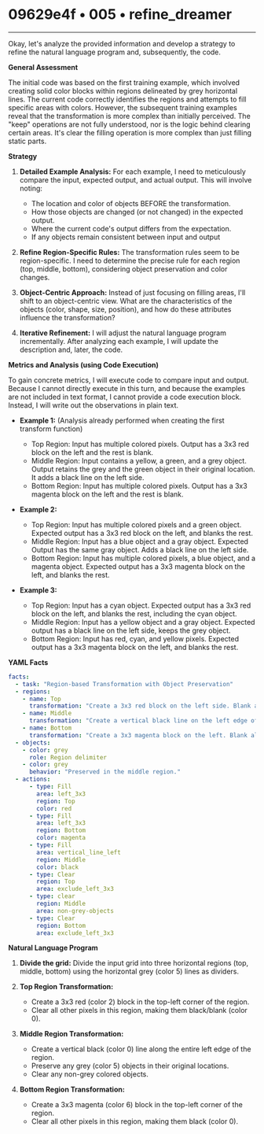 # 09629e4f • 005 • refine_dreamer

---
Okay, let's analyze the provided information and develop a strategy to refine the natural language program and, subsequently, the code.

**General Assessment**

The initial code was based on the first training example, which involved creating solid color blocks within regions delineated by grey horizontal lines. The current code correctly identifies the regions and attempts to fill specific areas with colors. However, the subsequent training examples reveal that the transformation is more complex than initially perceived. The "keep" operations are not fully understood, nor is the logic behind clearing certain areas. It's clear the filling operation is more complex than just filling static parts.

**Strategy**

1.  **Detailed Example Analysis:** For each example, I need to meticulously compare the input, expected output, and actual output. This will involve noting:
    *   The location and color of objects BEFORE the transformation.
    *   How those objects are changed (or not changed) in the expected output.
    *   Where the current code's output differs from the expectation.
    *   If any objects remain consistent between input and output

2.  **Refine Region-Specific Rules:** The transformation rules seem to be region-specific. I need to determine the precise rule for each region (top, middle, bottom), considering object preservation and color changes.

3.  **Object-Centric Approach:** Instead of just focusing on filling areas, I'll shift to an object-centric view. What are the characteristics of the objects (color, shape, size, position), and how do these attributes influence the transformation?

4.  **Iterative Refinement:** I will adjust the natural language program incrementally. After analyzing each example, I will update the description and, later, the code.

**Metrics and Analysis (using Code Execution)**

To gain concrete metrics, I will execute code to compare input and output. Because I cannot directly execute in this turn, and because the examples are not included in text format, I cannot provide a code execution block. Instead, I will write out the observations in plain text.

*   **Example 1:** (Analysis already performed when creating the first transform function)
    *   Top Region: Input has multiple colored pixels. Output has a 3x3 red block on the left and the rest is blank.
    *   Middle Region: Input contains a yellow, a green, and a grey object. Output retains the grey and the green object in their original location. It adds a black line on the left side.
    *   Bottom Region: Input has multiple colored pixels. Output has a 3x3 magenta block on the left and the rest is blank.

*   **Example 2:**
    *   Top Region: Input has multiple colored pixels and a green object. Expected output has a 3x3 red block on the left, and blanks the rest.
    *   Middle Region: Input has a blue object and a gray object. Expected Output has the same gray object. Adds a black line on the left side.
    *   Bottom Region: Input has multiple colored pixels, a blue object, and a magenta object. Expected output has a 3x3 magenta block on the left, and blanks the rest.

*   **Example 3:**
    *   Top Region: Input has a cyan object. Expected output has a 3x3 red block on the left, and blanks the rest, including the cyan object.
    *   Middle Region: Input has a yellow object and a gray object. Expected output has a black line on the left side, keeps the grey object.
    *   Bottom Region: Input has red, cyan, and yellow pixels. Expected output has a 3x3 magenta block on the left, and blanks the rest.

**YAML Facts**

```yaml
facts:
  - task: "Region-based Transformation with Object Preservation"
  - regions:
    - name: Top
      transformation: "Create a 3x3 red block on the left side. Blank all other pixels."
    - name: Middle
      transformation: "Create a vertical black line on the left edge of the region. Keep all grey objects. Remove all other objects and pixels."
    - name: Bottom
      transformation: "Create a 3x3 magenta block on the left. Blank all other pixels."
  - objects:
    - color: grey
      role: Region delimiter
    - color: grey
      behavior: "Preserved in the middle region."
  - actions:
      - type: Fill
        area: left_3x3
        region: Top
        color: red
      - type: Fill
        area: left_3x3
        region: Bottom
        color: magenta
      - type: Fill
        area: vertical_line_left
        region: Middle
        color: black
      - type: Clear
        region: Top
        area: exclude_left_3x3
      - type: clear
        region: Middle
        area: non-grey-objects
      - type: Clear
        region: Bottom
        area: exclude_left_3x3

```

**Natural Language Program**

1.  **Divide the grid:** Divide the input grid into three horizontal regions (top, middle, bottom) using the horizontal grey (color 5) lines as dividers.

2.  **Top Region Transformation:**
    *   Create a 3x3 red (color 2) block in the top-left corner of the region.
    *   Clear all other pixels in this region, making them black/blank (color 0).

3.  **Middle Region Transformation:**
    *   Create a vertical black (color 0) line along the entire left edge of the region.
    *   Preserve any grey (color 5) objects in their original locations.
    *  Clear any non-grey colored objects.

4.  **Bottom Region Transformation:**
    *   Create a 3x3 magenta (color 6) block in the top-left corner of the region.
    *   Clear all other pixels in this region, making them black (color 0).

